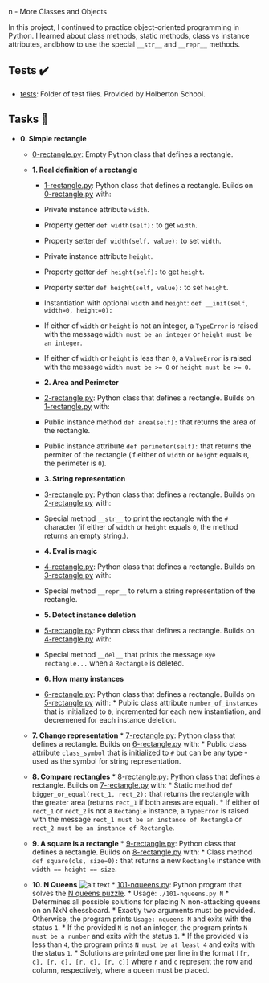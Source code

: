 n - More Classes and Objects

In this project, I continued to practice object-oriented programming in Python. I learned about class methods, static methods, class vs instance attributes, andbhow to use the special `__str__` and `__repr__` methods.

## Tests :heavy_check_mark:

* [tests](./tests): Folder of test files. Provided by Holberton School.

## Tasks :page_with_curl:

* **0. Simple rectangle**
  * [0-rectangle.py](./0-rectangle.py): Empty Python class that defines a rectangle.

  * **1. Real definition of a rectangle**
    * [1-rectangle.py](./1-rectangle.py): Python class that defines a rectangle. Builds on [0-rectangle.py](./0-rectangle.py) with:
    * Private instance attribute `width`.
    * Property getter `def width(self):` to get `width`.
    * Property setter `def width(self, value):` to set `width`.
    * Private instance attribute `height`.
    * Property getter `def height(self):` to get `height`.
    * Property setter `def height(self, value):` to set `height`.
    * Instantiation with optional `width` and `height`: `def __init(self,   width=0, height=0):`
    * If either of `width` or `height` is not an integer, a `TypeError` is raised with the message `width must be an integer` or `height must be an integer`.
    * If either of `width` or `height` is less than `0`, a `ValueError` is raised with the message `width must be >= 0` or `height must be >= 0`.

    * **2. Area and Perimeter**
    * [2-rectangle.py](./2-rectangle.py): Python class that defines a rectangle. Builds on [1-rectangle.py](./1-rectangle.py) with:
    * Public instance method `def area(self):` that returns the area of the rectangle.
    * Public instance attribute `def perimeter(self):` that returns the permiter of the rectangle (if either of `width` or `height` equals `0`, the perimeter is `0`).

    * **3. String representation**
    * [3-rectangle.py](./3-rectangle.py): Python class that defines a rectangle. Builds on [2-rectangle.py](./2-rectangle.py) with:
    * Special method `__str__` to print the rectangle with the `#` character (if either of `width` or `height` equals `0`, the method returns an empty string.).

    * **4. Eval is magic**
    * [4-rectangle.py](./4-rectangle.py): Python class that defines a rectangle. Builds on [3-rectangle.py](./3-rectangle.py) with:
    * Special method `__repr__` to return a string representation of the rectangle.

    * **5. Detect instance deletion**
    * [5-rectangle.py](./5-rectangle.py): Python class that defines a rectangle. Builds on [4-rectangle.py](./4-rectangle.py) with:
    * Special method `__del__` that prints the message `Bye rectangle...` when a `Rectangle` is deleted.

    * **6. How many instances**
    * [6-rectangle.py](./6-rectangle.py): Python class that defines a rectangle. Builds on [5-rectangle.py](./5-rectangle.py) with:
                                                                          * Public class attribute `number_of_instances` that is initialized to `0`, incremented for each new instantiation, and decremened for each instance deletion.

  * **7. Change representation**
                                                                            * [7-rectangle.py](./7-rectangle.py): Python class that defines a rectangle. Builds on [6-rectangle.py](./6-rectangle.py) with:
                                                                                * Public class attribute `class_symbol` that is initialized to `#` but can be any type - used as the symbol for string representation.

  * **8. Compare rectangles**
                                                                                  * [8-rectangle.py](./8-rectangle.py): Python class that defines a rectangle. Builds on [7-rectangle.py](./7-rectangle.py) with:
                                                                                      * Static method `def bigger_or_equal(rect_1, rect_2):` that returns the rectangle with the greater area (returns `rect_1` if both areas are equal).
                                                                                          * If either of `rect_1` or `rect_2` is not a `Rectangle` instance, a `TypeError` is raised with the message `rect_1 must be an instance of Rectangle` or `rect_2 must be an instance of Rectangle`.

  * **9. A square is a rectangle**
                                                                                            * [9-rectangle.py](./9-rectangle.py): Python class that defines a rectangle. Builds on [8-rectangle.py](./8-rectangle.py) with:
                                                                                                * Class method `def square(cls, size=0):` that returns a new `Rectangle` instance with `width == height == size`.

  * **10. N Queens**
  ![alt text](http://www.crestbook.com/files/Judit-photo1_602x433.jpg)
                                                                            * [101-nqueens.py](./101-nqueens.py): Python program that solves the [N queens puzzle](https://en.wikipedia.org/wiki/Eight_queens_puzzle).
                                                                            * Usage: `./101-nqueens.py N`
                                                                            * Determines all possible solutions for placing N non-attacking queens on an NxN chessboard.
                                                                            * Exactly two arguments must be provided. Otherwise, the program prints `Usage: nqueens N` and exits with the status `1`.
                                                                            * If the provided `N` is not an integer, the program prints `N must be a number` and exits with the status `1`.
                                                                            * If the provided `N` is less than `4`, the program prints `N must be at least 4` and exits with the status `1`.
                                                                            * Solutions are printed one per line in the format `[[r, c], [r, c], [r, c], [r, c]]` where `r` and `c` represent the row and column, respectively, where a queen must be placed.
